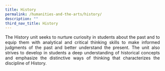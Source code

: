 ```yaml
---
title: History
permalink: /humanities-and-the-arts/history/
description: ""
third_nav_title: History
---
```

<div align=justify>
<p>
The History unit seeks to nurture curiosity in students about the past and to equip them with analytical and critical thinking skills to make informed judgments of the past and better understand the present. The unit also strives to develop in students a deep understanding of historical concepts and emphasize the distinctive ways of thinking that characterizes the discipline of History.</p>
</div>